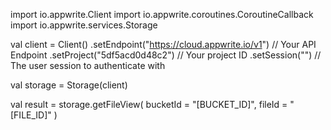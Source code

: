 import io.appwrite.Client
import io.appwrite.coroutines.CoroutineCallback
import io.appwrite.services.Storage

val client = Client()
    .setEndpoint("https://cloud.appwrite.io/v1") // Your API Endpoint
    .setProject("5df5acd0d48c2") // Your project ID
    .setSession("") // The user session to authenticate with

val storage = Storage(client)

val result = storage.getFileView(
    bucketId = "[BUCKET_ID]",
    fileId = "[FILE_ID]"
)
